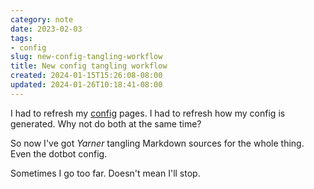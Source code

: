 ```yaml
---
category: note
date: 2023-02-03
tags:
- config
slug: new-config-tangling-workflow
title: New config tangling workflow
created: 2024-01-15T15:26:08-08:00
updated: 2024-01-26T10:18:41-08:00
---
```


I had to refresh my [config](../../../config/_index.md) pages. I had to refresh how my config is generated. Why not do both at the same time?

So now I've got *Yarner* tangling Markdown sources for the whole thing. Even the dotbot config.

Sometimes I go too far. Doesn't mean I'll stop.
